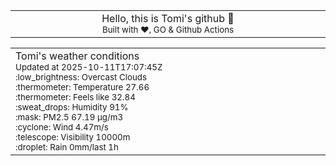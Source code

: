 
<div align="center">
<table>
<tbody>
<td align="center">
<img width="2000" height="0"><br>
Hello, this is Tomi's github 👋<br>
<sup>Built with ❤️, GO & Github Actions</sup><br>
<img width="2000" height="0">
</td>
</tbody>
</table>
</div>
<table>
<tbody>
<td align="left">
<img width="2000" height="0"><br>
Tomi's weather conditions<br>
<sup>Updated at 2025-10-11T17:07:45Z</sup><br>
<sup>:low_brightness: Overcast Clouds</sup><br>
<sup>:thermometer: Temperature 27.66 </sup><br>
<sup>:thermometer: Feels like 32.84</sup><br>
<sup>:sweat_drops: Humidity 91%</sup><br>
<sup>:mask: PM2.5 67.19 μg/m3</sup><br>
<sup>:cyclone: Wind 4.47m/s </sup><br>
<sup>:telescope: Visibility 10000m </sup><br>
<sup>:droplet: Rain 0mm/last 1h </sup><br>
<img width="2000" height="0">
</td>
<td align="left">
<img width="2000" height="0"><br>
<br>
<img width="2000" height="0">
</td>
</tbody>
</table>
</div>
    